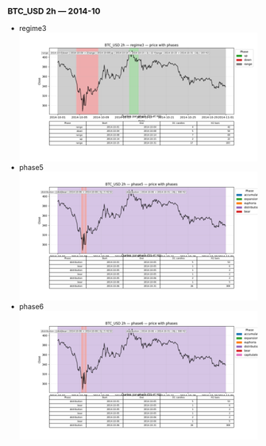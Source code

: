 ### BTC_USD 2h — 2014-10

- regime3
![BTC_USD_2h_regime3_2014-10_phase_price.png](outputs/fourier/phase_monthly/BTC_USD/2h/2014/2014-10/BTC_USD_2h_regime3_2014-10_phase_price.png)
- phase5
![BTC_USD_2h_phase5_2014-10_phase_price.png](outputs/fourier/phase_monthly/BTC_USD/2h/2014/2014-10/BTC_USD_2h_phase5_2014-10_phase_price.png)
- phase6
![BTC_USD_2h_phase6_2014-10_phase_price.png](outputs/fourier/phase_monthly/BTC_USD/2h/2014/2014-10/BTC_USD_2h_phase6_2014-10_phase_price.png)